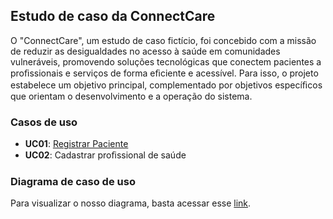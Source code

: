 ## Estudo de caso da ConnectCare

O "ConnectCare", um estudo de caso fictício, foi concebido com a missão de reduzir as desigualdades no acesso à saúde em comunidades vulneráveis, promovendo soluções tecnológicas que conectem pacientes a proﬁssionais e serviços de forma eﬁciente e acessível. Para isso, o projeto estabelece um objetivo principal, complementado por objetivos especíﬁcos que orientam o desenvolvimento e a operação do sistema.


### Casos de uso

- **UC01**: [Registrar Paciente](./caso-de-uso-01.md)
- **UC02**: Cadastrar proﬁssional de saúde


### Diagrama de caso de uso 

Para visualizar o nosso diagrama, basta acessar esse [link](https://viewer.diagrams.net/?tags=%7B%7D&lightbox=1&highlight=0000ff&edit=_blank&layers=1&nav=1&title=Connect%20Care%20-%20caso%20de%20uso.drawio#Uhttps%3A%2F%2Fdrive.google.com%2Fuc%3Fid%3D1BJdstL0cNpM5YfeMn5zxU72D3VG0tjci%26export%3Ddownload).
